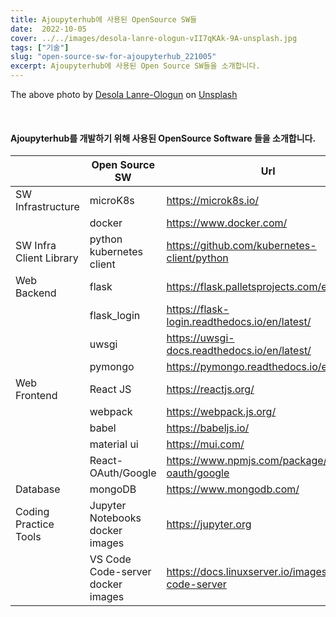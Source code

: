 ```yaml
---
title: Ajoupyterhub에 사용된 OpenSource SW들
date:  2022-10-05
cover: ../../images/desola-lanre-ologun-vII7qKAk-9A-unsplash.jpg
tags: ["기술"]
slug: "open-source-sw-for-ajoupyterhub_221005"
excerpt: Ajoupyterhub에 사용된 Open Source SW들을 소개합니다.
---
```


The above photo by <a href="https://unsplash.com/@disruptxn?utm_source=unsplash&utm_medium=referral&utm_content=creditCopyText">Desola Lanre-Ologun</a> on <a href="https://unsplash.com/s/photos/software?utm_source=unsplash&utm_medium=referral&utm_content=creditCopyText">Unsplash</a>

<br/>

#### Ajoupyterhub를 개발하기 위해 사용된 OpenSource Software 들을 소개합니다.



|    | Open Source SW | Url | 
| --- | --- | --- |
| SW Infrastructure   | microK8s  | https://microk8s.io/  | 
|                     | docker    | https://www.docker.com/  |
| SW Infra Client Library |  python kubernetes client      |  https://github.com/kubernetes-client/python |
| Web Backend         | flask |    https://flask.palletsprojects.com/en/2.2.x/    |
|                     | flask_login | https://flask-login.readthedocs.io/en/latest/ |
|                     | uwsgi  |   https://uwsgi-docs.readthedocs.io/en/latest/    |
|                     | pymongo |    https://pymongo.readthedocs.io/en/stable/  | 
| Web Frontend        | React JS |  https://reactjs.org/   |
|                     | webpack | https://webpack.js.org/  |
|                     | babel   | https://babeljs.io/  |
|                     | material ui |  https://mui.com/   |
|                     | React-OAuth/Google| https://www.npmjs.com/package/@react-oauth/google |
| Database            | mongoDB   | https://www.mongodb.com/ |
| Coding Practice Tools | Jupyter Notebooks docker images| https://jupyter.org |
|                     | VS Code Code-server docker images | https://docs.linuxserver.io/images/docker-code-server |


